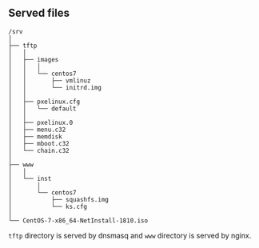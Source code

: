 ## Served files

```
/srv
│
├── tftp
│   │
│   ├── images
│   │   │
│   │   └── centos7
│   │       ├── vmlinuz
│   │       └── initrd.img
│   │
│   ├── pxelinux.cfg
│   │   └── default
│   │
│   ├── pxelinux.0
│   ├── menu.c32
│   ├── memdisk
│   ├── mboot.c32
│   └── chain.c32
│
├── www
│   │
│   └── inst
│       │
│       └── centos7
│           ├── squashfs.img
│           └── ks.cfg
│
└── CentOS-7-x86_64-NetInstall-1810.iso
```

`tftp` directory is served by dnsmasq and `www` directory is served by nginx.

